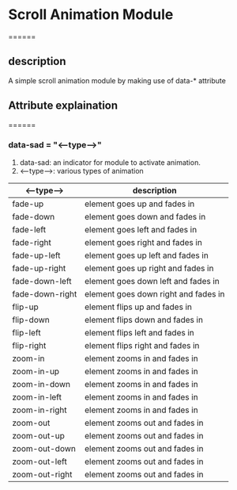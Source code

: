 # Scroll Animation Module
======
## description
A simple scroll animation module by making use of data-* attribute

## Attribute explaination
======
### data-sad = "<--type-->"

1. data-sad:  an indicator for module to activate animation.
2. <--type-->: various types of animation 


| <--type-->  | description |
| ------------- | ------------- |
| fade-up  |  element goes up and fades in  |
| fade-down  | element goes down and fades in  |
| fade-left  | element goes left and fades in  |
| fade-right  | element goes right and fades in  |
| fade-up-left  | element goes up left and fades in  |
| fade-up-right  | element goes up right and fades in  |
| fade-down-left  | element goes down left and fades in  |
| fade-down-right  | element goes down right and fades in  |
| flip-up  | element flips up and fades in  |
| flip-down  | element flips down and fades in  |
| flip-left  | element flips left and fades in  |
| flip-right  | element flips right and fades in  |
| zoom-in  | element zooms in and fades in  |
| zoom-in-up  | element zooms in and fades in  |
| zoom-in-down  | element zooms in and fades in  |
| zoom-in-left  | element zooms in and fades in  |
| zoom-in-right  | element zooms in and fades in  |
| zoom-out  | element zooms out and fades in  |
| zoom-out-up  | element zooms out and fades in  |
| zoom-out-down  | element zooms out and fades in  |
| zoom-out-left  | element zooms out and fades in  |
| zoom-out-right  | element zooms out and fades in  |